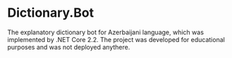 <h1>
	<b>
		Dictionary.Bot
	</b>
</h1>

<p>
	The explanatory dictionary bot for Azerbaijani language, which was implemented by .NET Core 2.2. The project was developed for educational purposes and was not deployed anythere.
</p>
